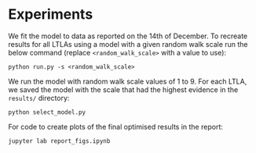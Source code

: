 # Experiments

We fit the model to data as reported on the 14th of December. To recreate results for all LTLAs using a model with a given random walk scale run the below command (replace `<random_walk_scale>` with a value to use):

```{bash}
python run.py -s <random_walk_scale>
```

We run the model with random walk scale values of 1 to 9. For each LTLA, we saved the model with the scale that had the highest evidence in the `results/` directory:

```{bash}
python select_model.py
```

For code to create plots of the final optimised results in the report:

```{bash}
jupyter lab report_figs.ipynb
```
